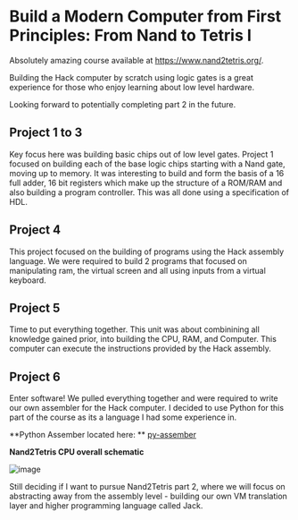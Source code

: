# Build a Modern Computer from First Principles: From Nand to Tetris I

Absolutely amazing course available at https://www.nand2tetris.org/. 

Building the Hack computer by scratch using logic gates is a great experience for those who enjoy learning about low level hardware.

Looking forward to potentially completing part 2 in the future.

## Project 1 to 3

Key focus here was building basic chips out of low level gates. Project 1 focused on building each of the base logic chips starting with a Nand gate, moving up to memory.
It was interesting to build and form the basis of a 16 full adder, 16 bit registers which make up the structure of a ROM/RAM and also building a program controller. This was all done using a specification of HDL.

## Project 4

This project focused on the building of programs using the Hack assembly language. We were required to build 2 programs that focused on manipulating ram, the virtual screen and all using inputs from a virtual keyboard.

## Project 5

Time to put everything together. This unit was about combinining all knowledge gained prior, into building the CPU, RAM, and Computer. This computer can execute the instructions provided by the Hack assembly. 

## Project 6

Enter software! We pulled everything together and were required to write our own assembler for the Hack computer. I decided to use Python for this part of the course as its a language I had some experience in.

**Python Assember located here: **
[py-assember](https://github.com/scassar/nand2tetris/tree/master/projects/06/py-assembler)

**Nand2Tetris CPU overall schematic**

![image](https://github.com/scassar/nand2tetris/assets/2356898/db3ec066-99c1-45b3-85fc-b404866fe7f7)

Still deciding if I want to pursue Nand2Tetris part 2, where we will focus on abstracting away from the assembly level - building our own VM translation layer and higher programming language called Jack. 
